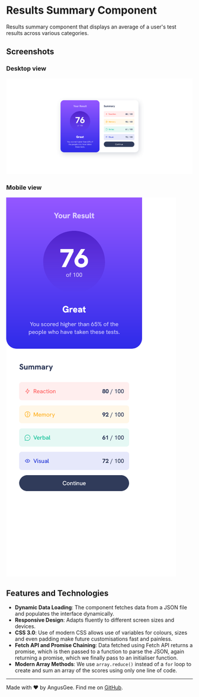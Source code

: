 # Results Summary Component

Results summary component that displays an average of a user's test results across various categories.

## Screenshots

### Desktop view

![](./assets/images/screenshot.png)

### Mobile view

![](./assets/images/screenshot-mob.png)

## Features and Technologies

- **Dynamic Data Loading**: The component fetches data from a JSON file and populates the interface dynamically.
- **Responsive Design**: Adapts fluently to different screen sizes and devices.
- **CSS 3.0**: Use of modern CSS allows use of variables for colours, sizes and even padding make future customisations fast and painless.
- **Fetch API and Promise Chaining**: Data fetched using Fetch API returns a promise, which is then passed to a function to parse the JSON, again returning a promise, which we finally pass to an initialiser function.
- **Modern Array Methods**: We use `array.reduce()` instead of a `for` loop to create and sum an array of the scores using only one line of code.

---

Made with ❤️ by AngusGee. Find me on [GitHub](https://github.com/AngusGee).
